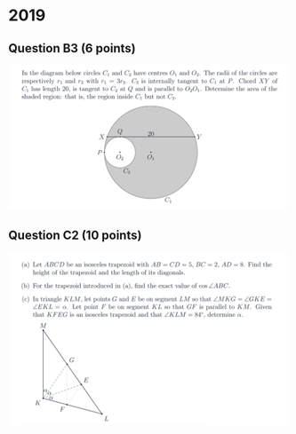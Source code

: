 # 2019

## Question B3 (6 points)

![](<../.gitbook/assets/屏幕快照 2020-09-27 18.04.43.png>)

## Question C2 (10 points)

![](<../.gitbook/assets/屏幕快照 2020-09-27 18.08.03.png>)

